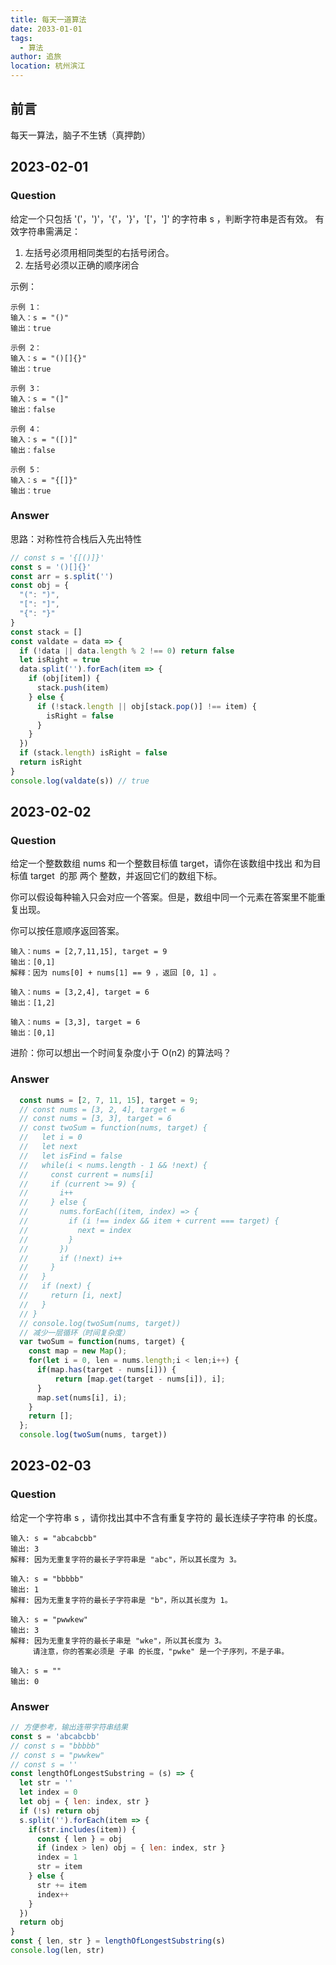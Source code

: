 ```yaml
---
title: 每天一道算法
date: 2033-01-01
tags: 
  - 算法
author: 追旅
location: 杭州滨江
---
```


## 前言

每天一算法，脑子不生锈（真押韵）

## 2023-02-01

### Question

给定一个只包括 '('，')'，'{'，'}'，'['，']' 的字符串 s ，判断字符串是否有效。 有效字符串需满足：

1. 左括号必须用相同类型的右括号闭合。
2. 左括号必须以正确的顺序闭合

示例：

```
示例 1：
输入：s = "()"
输出：true

示例 2：
输入：s = "()[]{}"
输出：true

示例 3：
输入：s = "(]"
输出：false

示例 4：
输入：s = "([)]"
输出：false

示例 5：
输入：s = "{[]}"
输出：true
```

### Answer

思路：对称性符合栈后入先出特性

```js
// const s = '{[()]}'
const s = '()[]{}'
const arr = s.split('')
const obj = {
  "(": ")",
  "[": "]",
  "{": "}"
}
const stack = []
const valdate = data => {
  if (!data || data.length % 2 !== 0) return false
  let isRight = true
  data.split('').forEach(item => {
    if (obj[item]) {
      stack.push(item)
    } else {
      if (!stack.length || obj[stack.pop()] !== item) {
        isRight = false
      }
    }
  })
  if (stack.length) isRight = false
  return isRight
}
console.log(valdate(s)) // true
```

## 2023-02-02

### Question

给定一个整数数组 nums 和一个整数目标值 target，请你在该数组中找出 和为目标值 target  的那 两个 整数，并返回它们的数组下标。

你可以假设每种输入只会对应一个答案。但是，数组中同一个元素在答案里不能重复出现。

你可以按任意顺序返回答案。

```
输入：nums = [2,7,11,15], target = 9
输出：[0,1]
解释：因为 nums[0] + nums[1] == 9 ，返回 [0, 1] 。

输入：nums = [3,2,4], target = 6
输出：[1,2]

输入：nums = [3,3], target = 6
输出：[0,1]
```

进阶：你可以想出一个时间复杂度小于 O(n2) 的算法吗？

### Answer

```js
  const nums = [2, 7, 11, 15], target = 9;
  // const nums = [3, 2, 4], target = 6
  // const nums = [3, 3], target = 6
  // const twoSum = function(nums, target) {
  //   let i = 0
  //   let next
  //   let isFind = false
  //   while(i < nums.length - 1 && !next) {
  //     const current = nums[i]
  //     if (current >= 9) {
  //       i++
  //     } else {
  //       nums.forEach((item, index) => {
  //         if (i !== index && item + current === target) {
  //           next = index
  //         }
  //       })
  //       if (!next) i++
  //     }
  //   }
  //   if (next) {
  //     return [i, next]
  //   }
  // }
  // console.log(twoSum(nums, target))
  // 减少一层循环（时间复杂度）
  var twoSum = function(nums, target) {
    const map = new Map();
    for(let i = 0, len = nums.length;i < len;i++) {
      if(map.has(target - nums[i])) {
          return [map.get(target - nums[i]), i];
      }
      map.set(nums[i], i);
    }
    return [];
  };
  console.log(twoSum(nums, target))
```

## 2023-02-03

### Question

给定一个字符串 s ，请你找出其中不含有重复字符的 最长连续子字符串 的长度。

```
输入: s = "abcabcbb"
输出: 3 
解释: 因为无重复字符的最长子字符串是 "abc"，所以其长度为 3。

输入: s = "bbbbb"
输出: 1
解释: 因为无重复字符的最长子字符串是 "b"，所以其长度为 1。

输入: s = "pwwkew"
输出: 3
解释: 因为无重复字符的最长子串是 "wke"，所以其长度为 3。
     请注意，你的答案必须是 子串 的长度，"pwke" 是一个子序列，不是子串。

输入: s = ""
输出: 0
```

### Answer

```js
// 方便参考，输出连带字符串结果
const s = 'abcabcbb'
// const s = "bbbbb"
// const s = "pwwkew"
// const s = ''
const lengthOfLongestSubstring = (s) => {
  let str = ''
  let index = 0
  let obj = { len: index, str }
  if (!s) return obj
  s.split('').forEach(item => {
    if(str.includes(item)) {
      const { len } = obj
      if (index > len) obj = { len: index, str }
      index = 1
      str = item
    } else {
      str += item
      index++
    }
  })
  return obj
}
const { len, str } = lengthOfLongestSubstring(s)
console.log(len, str)
```
